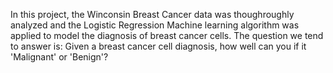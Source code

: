 In this project, the Winconsin Breast Cancer data was thoughroughly analyzed and the Logistic Regression Machine learning algorithm was applied to model the diagnosis of breast cancer cells. The question we tend to answer is: Given a breast cancer cell diagnosis, how well can you if it 'Malignant' or 'Benign'?
